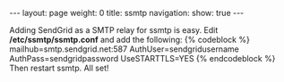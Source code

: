 --- layout: page weight: 0 title: ssmtp navigation: show: true ---

Adding SendGrid as a SMTP relay for ssmtp is easy. Edit
**/etc/ssmtp/ssmtp.conf** and add the following: {% codeblock %}
mailhub=smtp.sendgrid.net:587 AuthUser=sendgridusername
AuthPass=sendgridpassword UseSTARTTLS=YES
{% endcodeblock %} Then
restart ssmtp. All set!
